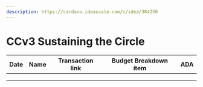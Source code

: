 ```yaml
---
description: https://cardano.ideascale.com/c/idea/384250
---
```


# CCv3 Sustaining the Circle

<table><thead><tr><th>Date</th><th>Name</th><th>Transaction link</th><th data-type="select">Budget Breakdown item</th><th>ADA</th></tr></thead><tbody><tr><td></td><td></td><td></td><td></td><td></td></tr><tr><td></td><td></td><td></td><td></td><td></td></tr><tr><td></td><td></td><td></td><td></td><td></td></tr></tbody></table>
